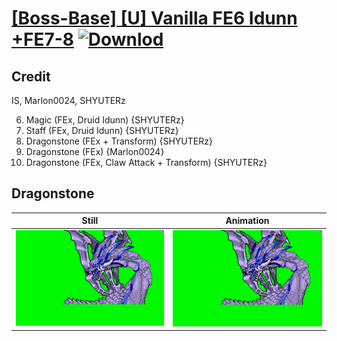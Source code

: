 # [\[Boss-Base\] \[U\] Vanilla FE6 Idunn +FE7-8](./) [![Downlod](https://img.shields.io/badge/Download--red?style=social&logo=github)](https://minhaskamal.github.io/DownGit/#/home?url=https://github.com/Klokinator/FE-Repo/tree/main/Battle%20Animations%2FMonsters%20-%20Dragons%20and%20Special%2F%5BBoss-Base%5D%20%5BU%5D%20Vanilla%20FE6%20Idunn%20%2BFE7-8%2F8.%20Dragonstone%20(Transform))

## Credit

IS, Marlon0024, SHYUTERz

6. Magic (FEx, Druid Idunn) {SHYUTERz}
7. Staff (FEx, Druid Idunn) {SHYUTERz}
8. Dragonstone (FEx + Transform) {SHYUTERz}
8. Dragonstone (FEx) {Marlon0024}
8. Dragonstone (FEx, Claw Attack + Transform) {SHYUTERz}

## Dragonstone

| Still | Animation |
| :---: | :-------: |
| ![Dragonstone still](./Dragonstone_000.png) | ![Dragonstone animation](./Dragonstone.gif) |

